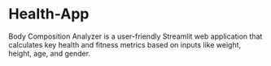 # Health-App
Body Composition Analyzer is a user-friendly Streamlit web application that calculates key health and fitness metrics based on inputs like weight, height, age, and gender.  
